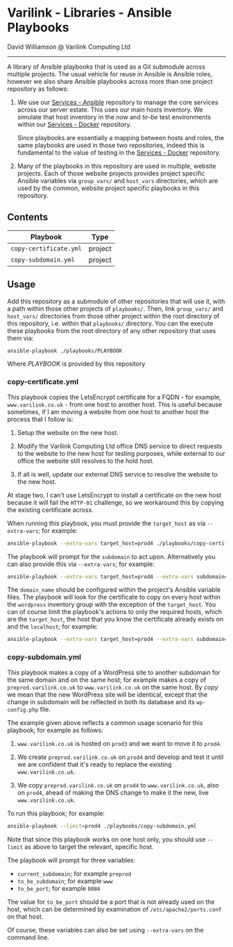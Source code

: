 # Varilink - Libraries - Ansible Playbooks

David Williamson @ Varilink Computing Ltd

------

A library of Ansible playbooks that is used as a Git submodule across multiple projects. The usual vehicle for reuse in Ansible is Ansible roles, however we also share Ansible playbooks across more than one project repository as follows:

1. We use our [Services - Ansible](https://github.com/varilink/services-ansible) repository to manage the core services across our server estate. This uses our main hosts inventory. We simulate that host inventory in the *now* and *to-be* test environments within our [Services - Docker](https://github.com/varilink/services-docker) repository.

    Since playbooks are essentially a mapping between hosts and roles, the same playbooks are used in those two repositories, indeed this is fundamental to the value of testing in the [Services - Docker](https://github.com/varilink/services-docker) repository.

2. Many of the playbooks in this repository are used in multiple, website projects. Each of those website projects provides project specific Ansible variables via `group_vars/` and `host_vars` directories, which are used by the common, website project specific playbooks in this repository.

## Contents

| Playbook               | Type    |
| ---------------------- | ------- |
| `copy-certificate.yml` | project |
| `copy-subdomain.yml`   | project |

## Usage

Add this repository as a submodule of other repositories that will use it, with a path within those other projects of `playbooks/`. Then, link `group_vars/` and `host_vars/` directories from those other project within the root directory of this repository, i.e. within that `playbooks/` directory. You can the execute these playbooks from the root directory of any other repository that uses them via:

```sh
ansible-playbook ./playbooks/PLAYBOOK
```
Where *PLAYBOOK* is provided by this repository

### copy-certificate.yml

This playbook copies the LetsEncrypt certificate for a FQDN - for example, `www.varilink.co.uk` - from one host to another host. This is useful because sometimes, if I am moving a website from one host to another host the process that I follow is:

1. Setup the website on the new host.

2. Modify the Varilink Computing Ltd office DNS service to direct requests to the website to the new host for testing purposes, while external to our office the website still resolves to the hold host.

3. If all is well, update our external DNS service to resolve the website to the new host.

At stage two, I can't use LetsEncrypt to install a certificate on the new host because it will fail the `HTTP-01` challenge, so we workaround this by copying the existing certificate across.

When running this playbook, you must provide the `target_host` as via `--extra-vars`; for example:

```sh
ansible-playbook --extra-vars target_host=prod4 ./playbooks/copy-certificate.yml
```

The playbook will prompt for the `subdomain` to act upon. Alternatively you can also provide this via `--extra-vars`; for example:

```sh
ansible-playbook --extra-vars target_host=prod4 --extra-vars subdomain=www ./playbooks/copy-certificate.yml
```

The `domain_name` should be configured within the project's Ansible variable files. The playbook will look for the certificate to copy on every host within the `wordpress` inventory group with the exception of the `target_host`. You can of course limit the playbook's actions to only the required hosts, which are the `target_host`, the host that you know the certificate already exists on and the `localhost`; for example:

```sh
ansible-playbook --extra-vars target_host=prod4 --extra-vars subdomain=www --limit=prod3,prod4,localhost ./playbooks/copy-certificate.yml
```

### copy-subdomain.yml

This playbook makes a copy of a WordPress site to another subdomain for the same domain and on the same host; for example makes a copy of `preprod.varilink.co.uk` to `www.varilink.co.uk` on the same host. By *copy* we mean that the new WordPress site will be identical, except that the change in subdomain will be reflected in both its database and its `wp-config.php` file.

The example given above reflects a common usage scenario for this playbook; for example as follows:

1. `www.varilink.co.uk` is hosted on `prod3` and we want to move it to `prod4`.

2. We create `preprod.varilink.co.uk` on `prod4` and develop and test it until we are confident that it's ready to replace the existing `www.varilink.co.uk`.

3. We copy `preprod.varilink.co.uk` on `prod4` to `www.varilink.co.uk`, also on `prod4`, ahead of making the DNS change to make it the new, live `www.varilink.co.uk`.

To run this playbook; for example:

```sh
ansible-playbook --limit=prod4 ./playbooks/copy-subdomain.yml
```

Note that since this playbook works on one host only, you should use `--limit` as above to target the relevant, specific host.

The playbook will prompt for three variables:
- `current_subdomain`; for example `preprod`
- `to_be_subdomain`; for example `www`
- `to_be_port`; for example `8084`

The value for `to_be_port` should be a port that is not already used on the host, which can be determined by examination of `/etc/apache2/ports.conf` on that host.

Of course, these variables can also be set using `--extra-vars` on the command line.
